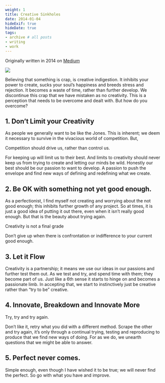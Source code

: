 ```yaml
---
weight: 1
title: Creative Sinkholes
date: 2014-01-04
hideExif: true
hideDate: true
tags:
- archive # all posts
- writing
- work
---
```


Originally written in 2014 on [Medium](https://medium.com/@generatecoll/98a7168015d) 


![](https://live.staticflickr.com/65535/53398436272_c5c3f9034f_o_d.gif)

Believing that something is crap, is creative indigestion. It inhibits your power to create, sucks your soul’s happiness and breeds stress and rejection. It becomes a waste of time, rather than further develop. We discontinue this crap that we have mistaken as no creativity. This is a perception that needs to be overcome and dealt with. But how do you overcome?

## 1. Don’t Limit your Creativity
As people we generally want to be like the Jones. This is inherent; we deem it necessary to survive in the vivacious world of competition. But,

Competition should drive us, rather than control us.

For keeping up will limit us to their best. And limits to creativity should never keep us from trying to create and letting our minds be wild. Honestly our best should be our passion to want to develop. A passion to push the envelope and find new ways of defining and redefining what we create.

## 2. Be OK with something not yet good enough.
As a perfectionist, I find myself not creating and worrying about the not good enough; this inhibits further growth of any project. So at times, it is just a good idea of putting it out there, even when it isn’t really good enough. But that is the beauty about trying again.

Creativity is not a final grade

Don’t give up when there is confrontation or indifference to your current good enough.

## 3. Let it Flow
Creativity is a partnership; it means we use our ideas in our passions and further test them out. As we test and try, and spend time with them; they become part of us. Just like a 6th sense it starts to hinge on and becomes a passionate limb. In accepting that, we start to instinctively just be creative rather than “try to be” creative.

## 4. Innovate, Breakdown and Innovate More
Try, try and try again.

Don’t like it, retry what you did with a different method. Scrape the other and try again, it’s only through a continual trying, testing and reproducing to produce that we find new ways of doing. For as we do, we unearth questions that we might be able to answer.

## 5. Perfect never comes.
Simple enough, even though I have wished it to be true; we will never find the perfect. So go with what you have and improve.







